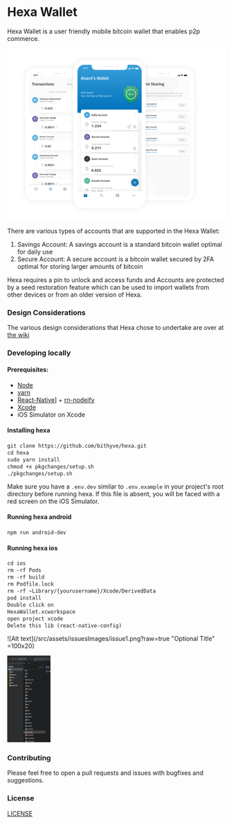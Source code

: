 # Hexa Wallet

Hexa Wallet is a user friendly mobile bitcoin wallet that enables p2p commerce.

![Hexa Wallet](hexa.png)
   
There are various types of accounts that are supported in the Hexa Wallet:

1. Savings Account: A savings account is a standard bitcoin wallet optimal for daily use
2. Secure Account: A secure account is a bitcoin wallet secured by 2FA optimal for storing larger amounts of bitcoin  
   
Hexa requires a pin to unlock and access funds and Accounts are protected by a seed restoration feature which can be used to import wallets from other devices or from an older version of Hexa.

### Design Considerations

The various design considerations that Hexa chose to undertake are over at [the wiki](https://github.com/thecryptobee/Hexa-Wallet/wiki/Design-Considerations)

### Developing locally

#### Prerequisites:
- [Node](https://nodejs.org/en/)
- [yarn](https://www.npmjs.com/package/yarn)
- [React-Native](https://www.npmjs.com/package/react-native)] + [rn-nodeify](https://www.npmjs.com/package/rn-nodeify)
- [Xcode](https://developer.apple.com/xcode/)
- iOS Simulator on Xcode

#### Installing hexa
```
git clone https://github.com/bithyve/hexa.git
cd hexa
sudo yarn install
chmod +x pkgchanges/setup.sh
./pkgchanges/setup.sh
```

Make sure you have a `.env.dev` similar to `.env.example` in your project's root directory before running hexa. If this file is absent, you will be faced with a red screen on the iOS Simulator.

#### Running hexa android
```
npm run android-dev
```
     
#### Running hexa ios    
            
```
cd ios
rm -rf Pods
rm -rf build   
rm Podfile.lock 
rm -rf ~Library/{yourusername}/Xcode/DerivedData
pod install      
Double click on 
HexaWallet.xcworkspace   
open project xcode 
Delete this lib (react-native-config)
```      
![Alt text](/src/assets/issuesImages/issue1.png?raw=true  "Optional Title" =100x20)
<!-- ![Alt text](/../HelpingIssues/src/assets/issuesImages/issue1.png?raw=true "OptionalTitle") -->   
<!-- 
<img src="https://github.com/bithyve/hexa/tree/HelpingIssues/src/assets/issuesImages/issue1.png">   -->   
<img src="/src/assets/issuesImages/issue1.png" height="200" width="100">     
 
     
            

### Contributing
Please feel free to open a pull requests and issues with bugfixes and suggestions.
  
### License  
[LICENSE](LICENSE)
